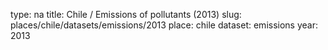 type: na
title: Chile / Emissions of pollutants (2013)
slug: places/chile/datasets/emissions/2013
place: chile
dataset: emissions
year: 2013
